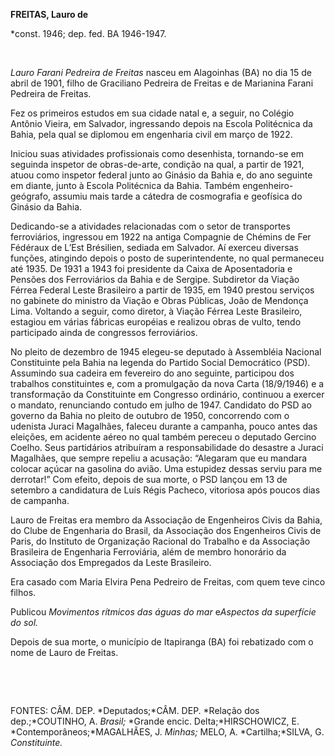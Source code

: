 **FREITAS, Lauro de**

\*const. 1946; dep. fed. BA 1946-1947.

 

*Lauro Farani Pedreira de Freitas* nasceu em Alagoinhas (BA) no dia 15
de abril de 1901, filho de Graciliano Pedreira de Freitas e de Marianina
Farani Pedreira de Freitas.

Fez os primeiros estudos em sua cidade natal e, a seguir, no Colégio
Antônio Vieira, em Salvador, ingressando depois na Escola Politécnica da
Bahia, pela qual se diplomou em engenharia civil em março de 1922.

Iniciou suas atividades profissionais como desenhista, tornando-se em
seguinda inspetor de obras-de-arte, condição na qual, a partir de 1921,
atuou como inspetor federal junto ao Ginásio da Bahia e, do ano seguinte
em diante, junto à Escola Politécnica da Bahia. Também
engenheiro-geógrafo, assumiu mais tarde a cátedra de cosmografia e
geofísica do Ginásio da Bahia.

Dedicando-se a atividades relacionadas com o setor de transportes
ferroviários, ingressou em 1922 na antiga Compagnie de Chémins de Fer
Fédéraux de L’Est Brésilien, sediada em Salvador. Aí exerceu diversas
funções, atingindo depois o posto de superintendente, no qual permaneceu
até 1935. De 1931 a 1943 foi presidente da Caixa de Aposentadoria e
Pensões dos Ferroviários da Bahia e de Sergipe. Subdiretor da Viação
Férrea Federal Leste Brasileiro a partir de 1935, em 1940 prestou
serviços no gabinete do ministro da Viação e Obras Públicas, João de
Mendonça Lima. Voltando a seguir, como diretor, à Viação Férrea Leste
Brasileiro, estagiou em várias fábricas européias e realizou obras de
vulto, tendo participado ainda de congressos ferroviários.

No pleito de dezembro de 1945 elegeu-se deputado à Assembléia Nacional
Constituinte pela Bahia na legenda do Partido Social Democrático (PSD).
Assumindo sua cadeira em fevereiro do ano seguinte, participou dos
trabalhos constituintes e, com a promulgação da nova Carta (18/9/1946) e
a transformação da Constituinte em Congresso ordinário, continuou a
exercer o mandato, renunciando contudo em julho de 1947. Candidato do
PSD ao governo da Bahia no pleito de outubro de 1950, concorrendo com o
udenista Juraci Magalhães, faleceu durante a campanha, pouco antes das
eleições, em acidente aéreo no qual também pereceu o deputado Gercino
Coelho. Seus partidários atribuíram a responsabilidade do desastre a
Juraci Magalhães, que sempre repeliu a acusação: “Alegaram que eu
mandara colocar açúcar na gasolina do avião. Uma estupidez dessas serviu
para me derrotar!” Com efeito, depois de sua morte, o PSD lançou em 13
de setembro a candidatura de Luís Régis Pacheco, vitoriosa após poucos
dias de campanha.

Lauro de Freitas era membro da Associação de Engenheiros Civis da Bahia,
do Clube de Engenharia do Brasil, da Associação dos Engenheiros Civis de
Paris, do Instituto de Organização Racional do Trabalho e da Associação
Brasileira de Engenharia Ferroviária, além de membro honorário da
Associação dos Empregados da Leste Brasileiro.

Era casado com Maria Elvira Pena Pedreiro de Freitas, com quem teve
cinco filhos.

Publicou *Movimentos rítmicos das águas do mar* e*Aspectos da superfície
do sol.*

Depois de sua morte, o município de Itapiranga (BA) foi rebatizado com o
nome de Lauro de Freitas.

 

 

FONTES: CÂM. DEP. *Deputados;*CÂM. DEP. *Relação dos dep.;*COUTINHO, A.
*Brasil;* *Grande encic. Delta;*HIRSCHOWICZ, E.
*Contemporâneos;*MAGALHÃES, J. *Minhas;* MELO, A. *Cartilha;*SILVA, G.
*Constituinte.*

 
